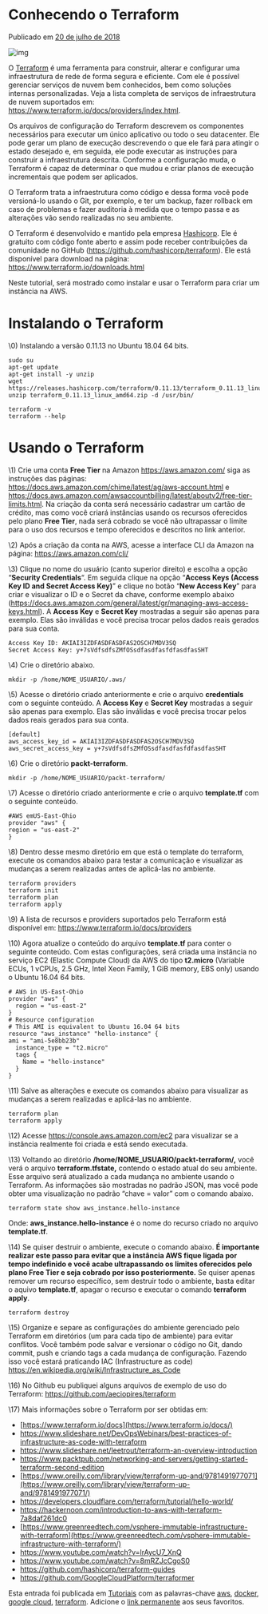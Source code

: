 # Conhecendo o Terraform

Publicado em [20 de julho de 2018](http://blog.aeciopires.com/conhecendo-o-terraform/)

![img](https://www.datocms-assets.com/2885/1506457071-blog-terraform-list.svg)

O [Terraform](https://www.terraform.io/) é uma ferramenta para construir, alterar e configurar uma infraestrutura de rede de forma segura e eficiente. Com ele é possível gerenciar serviços de nuvem bem conhecidos, bem como soluções internas personalizadas. Veja a lista completa de serviços de infraestrutura de nuvem suportados em: https://www.terraform.io/docs/providers/index.html.

Os arquivos de configuração do Terraform descrevem os componentes necessários para executar um único aplicativo ou todo o seu datacenter. Ele pode gerar um plano de execução descrevendo o que ele fará para atingir o estado desejado e, em seguida, ele pode executar as instruções para construir a infraestrutura descrita. Conforme a configuração muda, o Terraform é capaz de determinar o que mudou e criar planos de execução incrementais que podem ser aplicados.

O Terraform trata a infraestrutura como código e dessa forma você pode versioná-lo usando o Git, por exemplo, e ter um backup, fazer rollback em caso de problemas e fazer auditoria à medida que o tempo passa e as alterações vão sendo realizadas no seu ambiente.

O Terraform é desenvolvido e mantido pela empresa [Hashicorp](https://www.hashicorp.com/). Ele é gratuito com código fonte aberto e assim pode receber contribuições da comunidade no GitHub (https://github.com/hashicorp/terraform). Ele está disponível para download na página: https://www.terraform.io/downloads.html

Neste tutorial, será mostrado como instalar e usar o Terraform para criar um instância na AWS.

# Instalando o Terraform

\0) Instalando a versão 0.11.13 no Ubuntu 18.04 64 bits.

```
sudo su
apt-get update
apt-get install -y unzip
wget https://releases.hashicorp.com/terraform/0.11.13/terraform_0.11.13_linux_amd64.zip
unzip terraform_0.11.13_linux_amd64.zip -d /usr/bin/

terraform -v
terraform --help
```

# Usando o Terraform

\1) Crie uma conta **Free Tier** na Amazon https://aws.amazon.com/ siga as instruções das páginas: https://docs.aws.amazon.com/chime/latest/ag/aws-account.html e https://docs.aws.amazon.com/awsaccountbilling/latest/aboutv2/free-tier-limits.html. Na criação da conta será necessário cadastrar um cartão de crédito, mas como você criará instâncias usando os recursos oferecidos pelo plano **Free Tier**, nada será cobrado se você não ultrapassar o limite para o uso dos recursos e tempo oferecidos e descritos no link anterior.

\2) Após a criação da conta na AWS, acesse a interface CLI da Amazon na página: https://aws.amazon.com/cli/

\3) Clique no nome do usuário (canto superior direito) e escolha a opção “**Security Credentials**“. Em seguida clique na opção “**Access Keys (Access Key ID and Secret Access Key)**” e clique no botão “**New Access Key**” para criar e visualizar o ID e o Secret da chave, conforme exemplo abaixo (https://docs.aws.amazon.com/general/latest/gr/managing-aws-access-keys.html). A **Access Key** e **Secret Key** mostradas a seguir são apenas para exemplo. Elas são inválidas e você precisa trocar pelos dados reais gerados para sua conta.

```
Access Key ID: AKIAI3IZDFASDFASDFAS2OSCH7MDV3SQ
Secret Access Key: y+7sVdfsdfsZMfOSsdfasdfasfdfasdfasSHT
```

\4) Crie o diretório abaixo.

```
mkdir -p /home/NOME_USUARIO/.aws/
```

\5) Acesse o diretório criado anteriormente e crie o arquivo **credentials** com o seguinte conteúdo. A **Access Key** e **Secret Key** mostradas a seguir são apenas para exemplo. Elas são inválidas e você precisa trocar pelos dados reais gerados para sua conta.

```
[default]
aws_access_key_id = AKIAI3IZDFASDFASDFAS2OSCH7MDV3SQ
aws_secret_access_key = y+7sVdfsdfsZMfOSsdfasdfasfdfasdfasSHT
```

\6) Crie o diretório **packt-terraform**.

```
mkdir -p /home/NOME_USUARIO/packt-terraform/
```

\7) Acesse o diretório criado anteriormente e crie o arquivo **template.tf** com o seguinte conteúdo.

```
#AWS emUS-East-Ohio
provider "aws" {
region = "us-east-2"
}
```

\8) Dentro desse mesmo diretório em que está o template do terraform, execute os comandos abaixo para testar a comunicação e visualizar as mudanças a serem realizadas antes de aplicá-las no ambiente.

```
terraform providers
terraform init
terraform plan
terraform apply
```

\9) A lista de recursos e providers suportados pelo Terraform está disponível em:
https://www.terraform.io/docs/providers

\10) Agora atualize o conteúdo do arquivo **template.tf** para conter o seguinte conteúdo. Com estas configurações, será criada uma instância no serviço EC2 (Elastic Compute Cloud) da AWS do tipo **t2.micro** (Variable ECUs, 1 vCPUs, 2.5 GHz, Intel Xeon Family, 1 GiB memory, EBS only) usando o Ubuntu 16.04 64 bits.

```
# AWS in US-East-Ohio
provider "aws" {
  region = "us-east-2"
}
# Resource configuration
# This AMI is equivalent to Ubuntu 16.04 64 bits
resource "aws_instance" "hello-instance" {
ami = "ami-5e8bb23b"
  instance_type = "t2.micro"
  tags {
    Name = "hello-instance"
  }
}
```

\11) Salve as alterações e execute os comandos abaixo para visualizar as mudanças a serem realizadas e aplicá-las no ambiente.

```
terraform plan
terraform apply
```

\12) Acesse https://console.aws.amazon.com/ec2 para visualizar se a instância realmente foi criada e está sendo executada.

\13) Voltando ao diretório **/home/NOME_USUARIO/packt-terraform/,** você verá o arquivo **terraform.tfstate,** contendo o estado atual do seu ambiente. Esse arquivo será atualizado a cada mudança no ambiente usando o Terraform. As informações são mostradas no padrão JSON, mas você pode obter uma visualização no padrão “chave = valor” com o comando abaixo.

```
terraform state show aws_instance.hello-instance
```

Onde: **aws_instance.hello-instance** é o nome do recurso criado no arquivo **template.tf**.

\14) Se quiser destruir o ambiente, execute o comando abaixo. **É importante realizar este passo para evitar que a instância AWS fique ligada por tempo indefinido e você acabe ultrapassando os limites oferecidos pelo plano Free Tier e seja cobrado por isso posteriormente.** Se quiser apenas remover um recurso específico, sem destruir todo o ambiente, basta editar o aquivo **template.tf**, apagar o recurso e executar o comando **terraform apply**.

```
terraform destroy
```

\15) Organize e separe as configurações do ambiente gerenciado pelo Terraform em diretórios (um para cada tipo de ambiente) para evitar conflitos. Você também pode salvar e versionar o código no Git, dando commit, push e criando tags a cada mudança de configuração. Fazendo isso você estará praticando IAC (Infrastructure as code) https://en.wikipedia.org/wiki/Infrastructure_as_Code

\16) No Github eu publiquei alguns arquivos de exemplo de uso do Terraform: https://github.com/aeciopires/terraform

\17) Mais informações sobre o Terraform por ser obtidas em:

- [https://www.terraform.io/docs](https://www.terraform.io/docs/)
- https://www.slideshare.net/DevOpsWebinars/best-practices-of-infrastructure-as-code-with-terraform
- https://www.slideshare.net/leetrout/terraform-an-overview-introduction
- https://www.packtpub.com/networking-and-servers/getting-started-terraform-second-edition
- [https://www.oreilly.com/library/view/terraform-up-and/9781491977071](https://www.oreilly.com/library/view/terraform-up-and/9781491977071/)
- https://developers.cloudflare.com/terraform/tutorial/hello-world/
- https://hackernoon.com/introduction-to-aws-with-terraform-7a8daf261dc0
- [https://www.greenreedtech.com/vsphere-immutable-infrastructure-with-terraform](https://www.greenreedtech.com/vsphere-immutable-infrastructure-with-terraform/)
- https://www.youtube.com/watch?v=lrAycU7_XnQ
- https://www.youtube.com/watch?v=8mRZJcCgoS0
- https://github.com/hashicorp/terraform-guides
- https://github.com/GoogleCloudPlatform/terraformer

Esta entrada foi publicada em [Tutoriais](http://blog.aeciopires.com/category/tutoriais/) com as palavras-chave [aws](http://blog.aeciopires.com/tag/aws/), [docker](http://blog.aeciopires.com/tag/docker/), [google cloud](http://blog.aeciopires.com/tag/google-cloud/), [terraform](http://blog.aeciopires.com/tag/terraform/). Adicione o [link permanente](http://blog.aeciopires.com/conhecendo-o-terraform/) aos seus favoritos.
